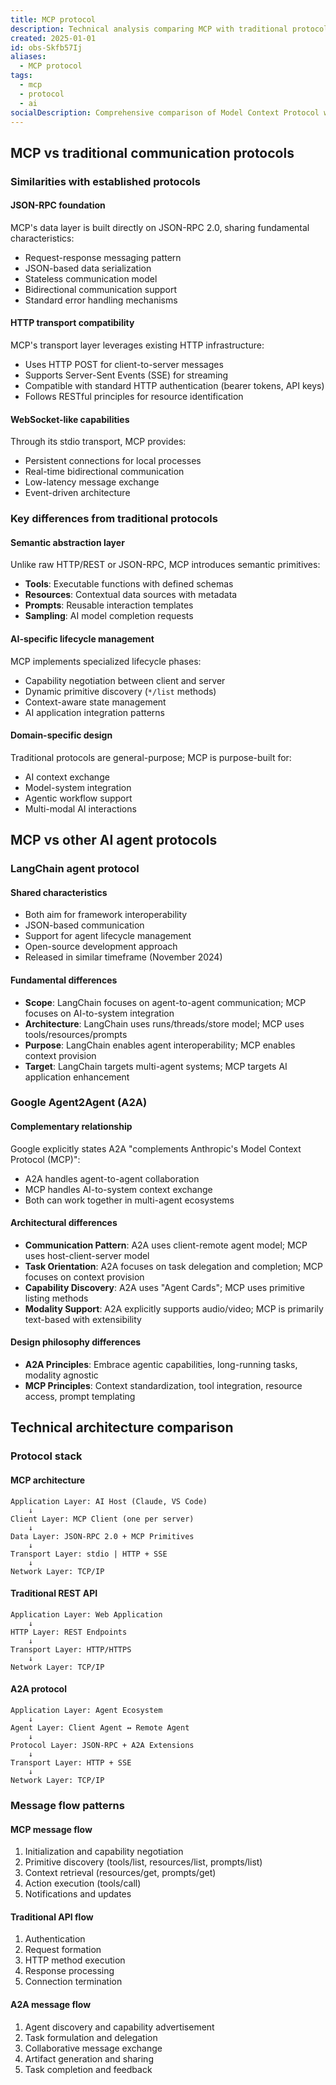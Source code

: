 ```yaml
---
title: MCP protocol
description: Technical analysis comparing MCP with traditional protocols and AI agent protocols
created: 2025-01-01
id: obs-Skfb57Ij
aliases:
  - MCP protocol
tags:
  - mcp
  - protocol
  - ai
socialDescription: Comprehensive comparison of Model Context Protocol with traditional communication protocols and emerging AI agent protocols
---
```


## MCP vs traditional communication protocols

### Similarities with established protocols

#### JSON-RPC foundation

MCP's data layer is built directly on JSON-RPC 2.0, sharing fundamental characteristics:

- Request-response messaging pattern
- JSON-based data serialization
- Stateless communication model
- Bidirectional communication support
- Standard error handling mechanisms

#### HTTP transport compatibility

MCP's transport layer leverages existing HTTP infrastructure:

- Uses HTTP POST for client-to-server messages
- Supports Server-Sent Events (SSE) for streaming
- Compatible with standard HTTP authentication (bearer tokens, API keys)
- Follows RESTful principles for resource identification

#### WebSocket-like capabilities

Through its stdio transport, MCP provides:

- Persistent connections for local processes
- Real-time bidirectional communication
- Low-latency message exchange
- Event-driven architecture

### Key differences from traditional protocols

#### Semantic abstraction layer

Unlike raw HTTP/REST or JSON-RPC, MCP introduces semantic primitives:

- **Tools**: Executable functions with defined schemas
- **Resources**: Contextual data sources with metadata
- **Prompts**: Reusable interaction templates
- **Sampling**: AI model completion requests

#### AI-specific lifecycle management

MCP implements specialized lifecycle phases:

- Capability negotiation between client and server
- Dynamic primitive discovery (`*/list` methods)
- Context-aware state management
- AI application integration patterns

#### Domain-specific design

Traditional protocols are general-purpose; MCP is purpose-built for:

- AI context exchange
- Model-system integration
- Agentic workflow support
- Multi-modal AI interactions

## MCP vs other AI agent protocols

### LangChain agent protocol

#### Shared characteristics

- Both aim for framework interoperability
- JSON-based communication
- Support for agent lifecycle management
- Open-source development approach
- Released in similar timeframe (November 2024)

#### Fundamental differences

- **Scope**: LangChain focuses on agent-to-agent communication; MCP focuses on AI-to-system integration
- **Architecture**: LangChain uses runs/threads/store model; MCP uses tools/resources/prompts
- **Purpose**: LangChain enables agent interoperability; MCP enables context provision
- **Target**: LangChain targets multi-agent systems; MCP targets AI application enhancement

### Google Agent2Agent (A2A)

#### Complementary relationship

Google explicitly states A2A "complements Anthropic's Model Context Protocol (MCP)":

- A2A handles agent-to-agent collaboration
- MCP handles AI-to-system context exchange
- Both can work together in multi-agent ecosystems

#### Architectural differences

- **Communication Pattern**: A2A uses client-remote agent model; MCP uses host-client-server model
- **Task Orientation**: A2A focuses on task delegation and completion; MCP focuses on context provision
- **Capability Discovery**: A2A uses "Agent Cards"; MCP uses primitive listing methods
- **Modality Support**: A2A explicitly supports audio/video; MCP is primarily text-based with extensibility

#### Design philosophy differences

- **A2A Principles**: Embrace agentic capabilities, long-running tasks, modality agnostic
- **MCP Principles**: Context standardization, tool integration, resource access, prompt templating

## Technical architecture comparison

### Protocol stack

#### MCP architecture

```text
Application Layer: AI Host (Claude, VS Code)
    ↓
Client Layer: MCP Client (one per server)
    ↓
Data Layer: JSON-RPC 2.0 + MCP Primitives
    ↓
Transport Layer: stdio | HTTP + SSE
    ↓
Network Layer: TCP/IP
```

#### Traditional REST API

```text
Application Layer: Web Application
    ↓
HTTP Layer: REST Endpoints
    ↓
Transport Layer: HTTP/HTTPS
    ↓
Network Layer: TCP/IP
```

#### A2A protocol

```text
Application Layer: Agent Ecosystem
    ↓
Agent Layer: Client Agent ↔ Remote Agent
    ↓
Protocol Layer: JSON-RPC + A2A Extensions
    ↓
Transport Layer: HTTP + SSE
    ↓
Network Layer: TCP/IP
```

### Message flow patterns

#### MCP message flow

1. Initialization and capability negotiation
2. Primitive discovery (tools/list, resources/list, prompts/list)
3. Context retrieval (resources/get, prompts/get)
4. Action execution (tools/call)
5. Notifications and updates

#### Traditional API flow

1. Authentication
2. Request formation
3. HTTP method execution
4. Response processing
5. Connection termination

#### A2A message flow

1. Agent discovery and capability advertisement
2. Task formulation and delegation
3. Collaborative message exchange
4. Artifact generation and sharing
5. Task completion and feedback
